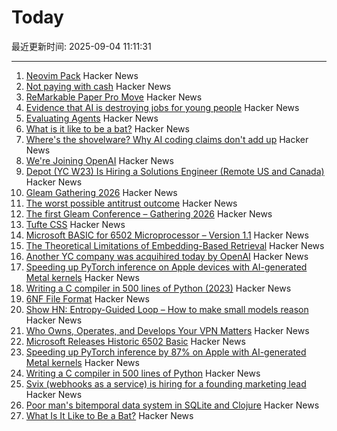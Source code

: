 # Today

最近更新时间: 2025-09-04 11:11:31

--- 
1. [Neovim Pack](https://neovim.io/doc/user/pack.html#vim.pack) Hacker News
2. [Not paying with cash](https://rubenerd.com/not-paying-with-cash/) Hacker News
3. [ReMarkable Paper Pro Move](https://remarkable.com/products/remarkable-paper/pro-move) Hacker News
4. [Evidence that AI is destroying jobs for young people](https://www.derekthompson.org/p/the-evidence-that-ai-is-destroying) Hacker News
5. [Evaluating Agents](https://aunhumano.com/index.php/2025/09/03/on-evaluating-agents/) Hacker News
6. [What is it like to be a bat?](https://en.wikipedia.org/wiki/What_Is_It_Like_to_Be_a_Bat%3F) Hacker News
7. [Where's the shovelware? Why AI coding claims don't add up](https://mikelovesrobots.substack.com/p/wheres-the-shovelware-why-ai-coding) Hacker News
8. [We're Joining OpenAI](https://www.alexcodes.app/blog/alex-team-joins-openai) Hacker News
9. [Depot (YC W23) Is Hiring a Solutions Engineer (Remote US and Canada)](https://www.ycombinator.com/companies/depot/jobs/U54HGtn-solutions-engineer) Hacker News
10. [Gleam Gathering 2026](https://gleamgathering.com/) Hacker News
11. [The worst possible antitrust outcome](https://pluralistic.net/2025/09/03/unpunishing-process/) Hacker News
12. [The first Gleam Conference – Gathering 2026](https://gleamgathering.com/) Hacker News
13. [Tufte CSS](https://edwardtufte.github.io/tufte-css/) Hacker News
14. [Microsoft BASIC for 6502 Microprocessor – Version 1.1](https://github.com/microsoft/BASIC-M6502) Hacker News
15. [The Theoretical Limitations of Embedding-Based Retrieval](https://www.alphaxiv.org/abs/2508.21038v1) Hacker News
16. [Another YC company was acquihired today by OpenAI](https://www.alexcodes.app/blog/alex-team-joins-openai) Hacker News
17. [Speeding up PyTorch inference on Apple devices with AI-generated Metal kernels](https://gimletlabs.ai/blog/ai-generated-metal-kernels) Hacker News
18. [Writing a C compiler in 500 lines of Python (2023)](https://vgel.me/posts/c500/) Hacker News
19. [6NF File Format](https://habr.com/en/articles/942516/) Hacker News
20. [Show HN: Entropy-Guided Loop – How to make small models reason](https://github.com/monostate/weave-logprobs-reasoning-loop) Hacker News
21. [Who Owns, Operates, and Develops Your VPN Matters](https://www.opentech.fund/news/who-owns-operates-and-develops-your-vpn-matters-an-analysis-of-transparency-vs-anonymity-in-the-vpn-ecosystem-and-implications-for-users/) Hacker News
22. [Microsoft Releases Historic 6502 Basic](https://github.com/microsoft/BASIC-M6502) Hacker News
23. [Speeding up PyTorch inference by 87% on Apple with AI-generated Metal kernels](https://gimletlabs.ai/blog/ai-generated-metal-kernels) Hacker News
24. [Writing a C compiler in 500 lines of Python](https://vgel.me/posts/c500/) Hacker News
25. [Svix (webhooks as a service) is hiring for a founding marketing lead](https://www.svix.com/careers/?ashby_jid=ca9d34d5-94c9-4729-836a-423725ee8b22) Hacker News
26. [Poor man's bitemporal data system in SQLite and Clojure](https://www.evalapply.org/posts/poor-mans-time-oriented-data-system/index.html) Hacker News
27. [What Is It Like to Be a Bat?](https://en.wikipedia.org/wiki/What_Is_It_Like_to_Be_a_Bat%3F) Hacker News
